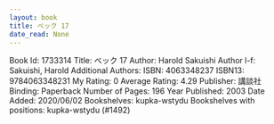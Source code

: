 ```yaml
---
layout: book
title: ベック 17
date_read: None
---
```


Book Id: 1733314
Title: ベック 17
Author: Harold Sakuishi
Author l-f: Sakuishi, Harold
Additional Authors: 
ISBN: 4063348237
ISBN13: 9784063348231
My Rating: 0
Average Rating: 4.29
Publisher: 講談社
Binding: Paperback
Number of Pages: 196
Year Published: 2003
Date Added: 2020/06/02
Bookshelves: kupka-wstydu
Bookshelves with positions: kupka-wstydu (#1492)

